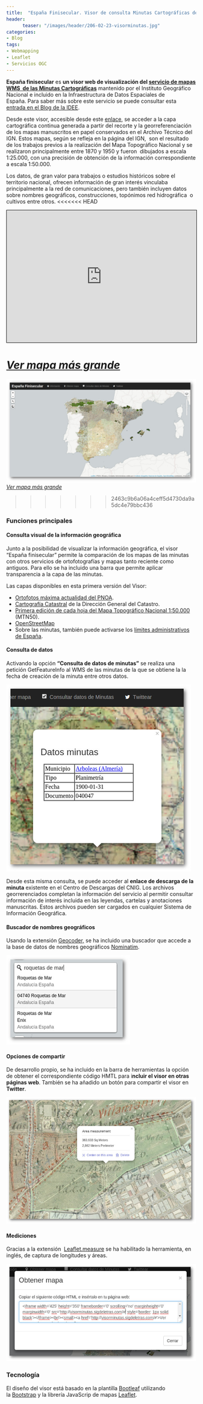 ```yaml
---
title:  "España Finisecular. Visor de consulta Minutas Cartográficas del IGN"
header:
      teaser: "/images/header/206-02-23-visorminutas.jpg"
categories: 
- Blog
tags:
- Webmapping
- Leaflet
- Servicios OGC
---
```


**España finisecular** es **un visor web de visualización del [servicio de mapas WMS  de las Minutas Cartográficas](http://www.ign.es/wms/minutas-cartograficas?request=GetCapabilities&service=WMS)** mantenido por el Instituto Geográfico Nacional e incluido en la Infraestructura de Datos Espaciales de España. Para saber más sobre este servicio se puede consultar esta [entrada en el Blog de la IDEE](http://blog-idee.blogspot.com.es/2015/09/servicio-de-mapas-de-minutas.html).

Desde este visor, accesible desde este [enlace](/visorminutas/), se acceder a la capa cartográfica continua generada a partir del recorte y la georreferenciación de los mapas manuscritos en papel conservados en el Archivo Técnico del IGN. Estos mapas, según se refleja en la página del IGN,  son el resultado de los trabajos previos a la realización del Mapa Topográfico Nacional y se realizaron principalmente entre 1870 y 1950 y fueron  dibujados a escala 1:25.000, con una precisión de obtención de la información correspondiente a escala 1:50.000.

Los datos, de gran valor para trabajos o estudios históricos sobre el territorio nacional, ofrecen información de gran interés vinculaba principalmente a la red de comunicaciones, pero también incluyen datos sobre nombres geográficos, construcciones, topónimos red hidrográfica  o cultivos entre otros.
<<<<<<< HEAD
 
<iframe style="border: 1px solid black;" src="http://sigdeletras.com/visorminutas" frameborder="0" marginwidth="0" marginheight="0" scrolling="no" width="100%" height="350"></iframe>

*[Ver mapa más grande](http://visorminutas.sigdeletras.com/)*
=======
  
![Visor minutas](/images/header/206-02-23-visorminutas.jpg)
*[Ver mapa más grande](/visorminutas)*
>>>>>>> 2463c9b6a06a4ceff5d4730da9a5dc4e79bbc436

### Funciones principales

#### Consulta visual de la información geográfica

Junto a la posibilidad de visualizar la información geográfica, el visor “España finisecular” permite la comparación de los mapas de las minutas con otros servicios de ortofotografías y mapas tanto reciente como antiguos. Para ello se ha incluido una barra que permite aplicar transparencia a la capa de las minutas.

Las capas disponibles en esta primera versión del Visor:

*   [Ortofotos máxima actualidad del PNOA](http:/www.ign.es/wms-inspire/pnoa-ma?request=GetCapabilities&service=WMS).
*   [Cartografía Catastral](http://ovc.catastro.meh.es/Cartografia/WMS/ServidorWMS.aspx?request=GetCapabilities&service=WMS) de la Dirección General del Catastro.
*   [Primera edición de cada hoja del Mapa Topográfico Nacional 1:50.000](http://www.ign.es/wms/primera-edicion-mtn?request=GetCapabilities&service=WMS) (MTN50).
*   [OpenStreetMap](http://www.openstreetmap.org/)
*   Sobre las minutas, también puede activarse los [límites administrativos de España](http://www.ign.es/wms-inspire/unidades-administrativas?request=GetCapabilities&service=WMS).

#### Consulta de datos

Activando la opción **“Consulta de datos de minutas”** se realiza una petición GetFeatureInfo al WMS de las minutas de la que se obtiene la la fecha de creación de la minuta entre otros datos.

![](/images/blog/04_wms.jpg)

Desde esta misma consulta, se puede acceder al **enlace de descarga de la minuta** existente en el Centro de Descargas del CNIG. Los archivos georrerenciados completan la información del servicio al permitir consultar información de interés incluida en las leyendas, cartelas y anotaciones manuscritas. Estos archivos pueden ser cargados en cualquier Sistema de Información Geográfica.

#### Buscador de nombres geográficos

Usando la extensión [Geocoder,](https://github.com/perliedman/leaflet-control-geocoder) se ha incluido una buscador que accede a la base de datos de nombres geográficos [Nominatim](http://wiki.openstreetmap.org/wiki/Nominatim).

![](/images/blog/01_loc.jpg)

#### Opciones de compartir

De desarrollo propio, se ha incluido en la barra de herramientas la opción de obtener el correspondiente código HMTL para i**ncluir el visor en otras páginas web**. También se ha añadido un botón para compartir el visor en **Twitter**.

![](/images/blog/02_measue.jpg)

#### Mediciones

Gracias a la extensión  [Leaflet.measure](https://github.com/ljagis/leaflet-measure) se ha habilitado la herramienta, en inglés, de captura de longitudes y áreas. 

![](/images/blog/03_embeber.jpg)

### Tecnología

El diseño del visor está basado en la plantilla [Bootleaf](http://bmcbride.github.io/bootleaf/) utilizando la [Bootstrap](http://getbootstrap.com/) y la librería JavaScrip de mapas [Leaflet](http://leafletjs.com/).
        
